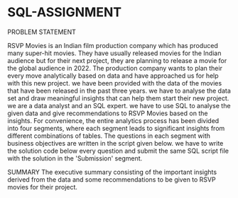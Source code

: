 # SQL-ASSIGNMENT

PROBLEM STATEMENT

RSVP Movies is an Indian film production company which has produced many super-hit movies. 
They have usually released movies for the Indian audience but for their next project, they are planning to release a movie for the global audience in 2022.
The production company wants to plan their every move analytically based on data and have approached us for help with this new project. 
we have been provided with the data of the movies that have been released in the past three years. we have to analyse the data set and draw meaningful insights that can 
help them start their new project. 
we are a data analyst and an SQL expert. we have to use SQL to analyse the given data and give recommendations to RSVP Movies based on the insights. 
For convenience, the entire analytics process has been divided into four segments, where each segment leads to significant insights from different combinations of tables. 
The questions in each segment with business objectives are written in the script given below. 
we have to write the solution code below every question and submit the same SQL script file with the solution in the 'Submission' segment.

SUMMARY
The executive summary consisting of the important insights derived from the data and some recommendations to be given to RSVP movies for their project.
